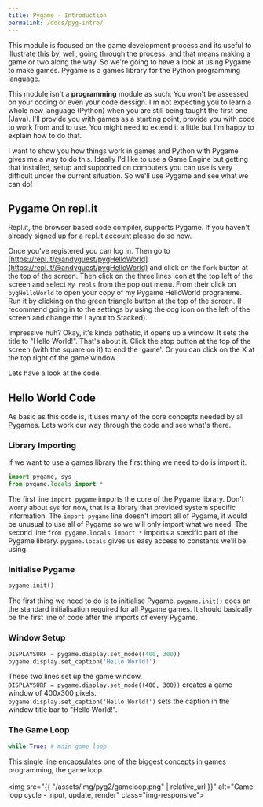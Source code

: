 ```yaml
---
title: Pygame - Introduction
permalink: /docs/pyg-intro/
---
```


This module is focused on the game development process and its useful to illustrate this by, well, going through the process, and that means making a game or two along the way. So we're going to have a look at using Pygame to make games. Pygame is a games library for the Python programming language.  

This module isn't a **programming** module as such. You won't be assessed on your coding or even your code dessign. I'm not expecting you to learn a whole new language (Python) when you are still being taught the first one (Java). I'll provide you with games as a starting point, provide you with code to work from and to use. You might need to extend it a little but I'm happy to explain how to do that.   

I want to show you how things work in games and Python with Pygame gives me a way to do this. Ideally I'd like to use a Game Engine but getting that installed, setup and supported on computers you can use is very difficult under the current situation. So we'll use Pygame and see what we can do!  

## Pygame On repl.it

Repl.it, the browser based code compiler, supports Pygame. If you haven't already [signed up for a repl.it account](repl.it) please do so now.  

Once you've registered you can log in. Then go to [https://repl.it/@andyguest/pygHelloWorld](https://repl.it/@andyguest/pygHelloWorld) and click on the `Fork` button at the top of the screen. Then click on the three lines icon at the top left of the screen and select `My repls` from the pop out menu. From their click on `pygHelloWorld` to open your copy of my Pygame HelloWorld programme. Run it by clicking on the green triangle button at the top of the screen. (I recommend going in to the settings by using the cog icon on the left of the screen and change the Layout to Stacked).  

Impressive huh? Okay, it's kinda pathetic, it opens up a window. It sets the title to "Hello World!". That's about it. Click the stop button at the top of the screen (with the square on it) to end the 'game'.    Or you can click on the X at the top right of the game window.  

Lets have a look at the code.

## Hello World Code

As basic as this code is, it uses many of the core concepts needed by all Pygames. Lets work our way through the code and see what's there.

### Library Importing

If we want to use a games library the first thing we need to do is import it.  

```python
import pygame, sys
from pygame.locals import *
```
The first line `import pygame` imports the core of the Pygame library. Don't worry about `sys` for now, that is a library that provided system specific information. The `import pygame` line doesn't import all of Pygame, it would be unusual to use all of Pygame so we will only import what we need. The second line `from pygame.locals import *` imports a specific part of the Pygame library. `pygame.locals` gives us easy access to constants we'll be using.  

### Initialise Pygame
```python
pygame.init()
```
The first thing we need to do is to initialise Pygame. `pygame.init()` does an the standard initialisation required for all Pygame games. It should basically be the first line of code after the imports of every Pygame.  

### Window Setup

```python
DISPLAYSURF = pygame.display.set_mode((400, 300))
pygame.display.set_caption('Hello World!')
```
These two lines set up the game window.  
`DISPLAYSURF = pygame.display.set_mode((400, 300))` creates a game window of 400x300 pixels.  
`pygame.display.set_caption('Hello World!')` sets the caption in the window title bar to "Hello World!".  

### The Game Loop
```python
while True: # main game loop
```
This single line encapsulates one of the biggest concepts in games programming, the game loop.  
<centre>        
    <img src="{{ "/assets/img/pyg2/gameloop.png" | relative_url }}" alt="Game loop cycle - input, update, render" class="img-responsive">
</centre>





